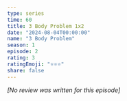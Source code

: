 ```yaml
---
type: series
time: 60
title: 3 Body Problem 1x2
date: "2024-08-04T00:00:00"
name: "3 Body Problem"
season: 1
episode: 2
rating: 3
ratingEmoji: "⭐️⭐️⭐️"
share: false
---
```


_[No review was written for this episode]_
